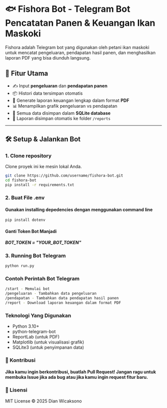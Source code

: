 # 🐟 Fishora Bot - Telegram Bot Pencatatan Panen & Keuangan Ikan Maskoki

Fishora adalah Telegram bot yang digunakan oleh petani ikan maskoki untuk mencatat pengeluaran, pendapatan hasil panen, dan menghasilkan laporan PDF yang bisa diunduh langsung.

## 🚀 Fitur Utama

- ✍️ Input **pengeluaran** dan **pendapatan panen**
- 📦 Histori data tersimpan otomatis
- 📄 Generate laporan keuangan lengkap dalam format **PDF**
- 📊 Menampilkan grafik pengeluaran vs pendapatan
- 💾 Semua data disimpan dalam **SQLite database**
- 📂 Laporan disimpan otomatis ke folder `/reports`

---

## 🛠️ **Setup & Jalankan Bot**

### 1. Clone repository

Clone proyek ini ke mesin lokal Anda.

```bash
git clone https://github.com/username/fishora-bot.git
cd fishora-bot
pip install -r requirements.txt
```

### 2. Buat File .env
#### Gunakan installing depedencies dengan menggunakan command line 
```bash
pip install dotenv
```
#### Ganti Token Bot Manjadi 
##### BOT_TOKEN = "YOUR_BOT_TOKEN"

### 3. Running Bot Telegram 
```bash
python run.py
```

### Contoh Perintah Bot Telegram
```bash
/start - Memulai bot
/pengeluaran - Tambahkan data pengeluaran
/pendapatan - Tambahkan data pendapatan hasil panen
/report - Download laporan keuangan dalam format PDF
```

### Teknologi Yang Digunakan 
- Python 3.10+
- python-telegram-bot
- ReportLab (untuk PDF)
- Matplotlib (untuk visualisasi grafik)
- SQLite3 (untuk penyimpanan data)

### 🙌 Kontribusi
#### Jika kamu ingin berkontribusi, buatlah Pull Request! Jangan ragu untuk membuka Issue jika ada bug atau jika kamu ingin request fitur baru.

### 📄 Lisensi
MIT License © 2025 Dian Wicaksono
